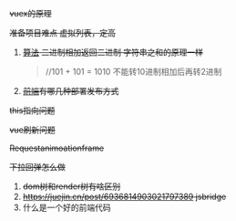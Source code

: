 ~~vuex的原理~~ 

~~准备项目难点 虚拟列表，定高~~

1. ~~[算法](https://www.nowcoder.com/jump/super-jump/word?word=算法) 二进制相加返回二进制 字符串之和的原理一样~~

   > //101 + 101 = 1010 不能转10进制相加后再转2进制

2. ~~[前端](https://www.nowcoder.com/jump/super-jump/word?word=前端)有哪几种部署发布方式~~









~~this指向问题~~

~~vue刷新问题~~

~~Requestanimoationframe~~

~~下拉回弹怎么做~~











1. ~~dom树和render树有啥区别~~
2. ~~https://juejin.cn/post/6936814903021797389 jsbridge~~
3. 什么是一个好的前端代码